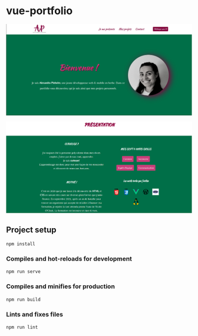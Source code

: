 # vue-portfolio

![Page d'accueil](/Images/Pagedaccueil.png)

![Page de présentation](/Images/Presentation.png)

## Project setup
```
npm install
```

### Compiles and hot-reloads for development
```
npm run serve
```

### Compiles and minifies for production
```
npm run build
```

### Lints and fixes files
```
npm run lint
```
